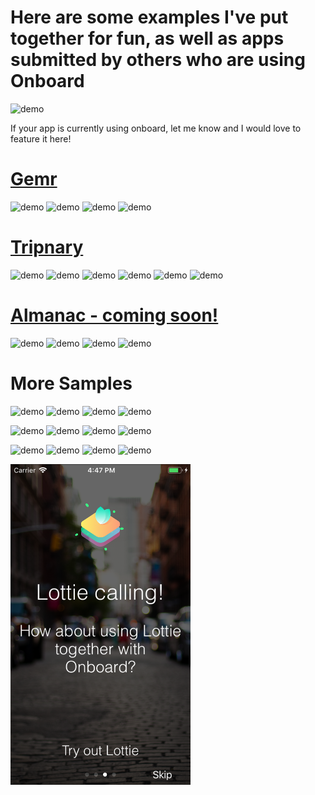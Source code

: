 Here are some examples I've put together for fun, as well as apps submitted by others who are using Onboard
===

![demo](Screenshots/waves.gif)

If your app is currently using onboard, let me know and I would love to feature it here!

[Gemr](http://www.gemr.com/ "Gemr")
===

![demo](Screenshots/gemr.gif)
![demo](Screenshots/gemr1.PNG)
![demo](Screenshots/gemr2.PNG)
![demo](Screenshots/gemr3.PNG)

[Tripnary](http://tripnary.com/ "Tripnary")
===

![demo](Screenshots/tripnary.gif)
![demo](Screenshots/tripnary1.PNG)
![demo](Screenshots/tripnary2.PNG)
![demo](Screenshots/tripnary3.PNG)
![demo](Screenshots/tripnary4.PNG)
![demo](Screenshots/tripnary5.PNG)

[Almanac - coming soon!](https://github.com/rldaulton)
===
![demo](Screenshots/almanac.gif)
![demo](Screenshots/almanac1.png)
![demo](Screenshots/almanac2.png)
![demo](Screenshots/almanac3.png)

More Samples
=============

![demo](Screenshots/solar.gif)
![demo](Screenshots/solar1.png)
![demo](Screenshots/solar2.png)
![demo](Screenshots/solar3.png)

![demo](Screenshots/space1.png)
![demo](Screenshots/space2.png)
![demo](Screenshots/space3.png)
![demo](Screenshots/space4.png)

![demo](Screenshots/purple1.png)
![demo](Screenshots/purple2.png)
![demo](Screenshots/purple3.png)
![demo](Screenshots/purple4.png)

<img src="./Screenshots/lottie1.png" width="288" alt="Lottie Example" />
